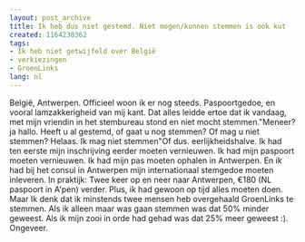 ```yaml
---
layout: post_archive
title: Ik heb dus niet gestemd. Niet mogen/kunnen stemmen is ook kut
created: 1164238362
tags:
- Ik heb niet getwijfeld over België
- verkiezingen
- GroenLinks
lang: nl
---
```

België, Antwerpen. Officieel woon ik er nog steeds. Paspoortgedoe, en vooral lamzakkerigheid van mij kant. Dat alles leidde ertoe dat ik vandaag, met mijn vriendin in het stembureau stond en niet mocht stemmen."Meneer? ja hallo. Heeft u al gestemd, of gaat u nog stemmen? Of mag u niet stemmen? Helaas. Ik mag niet stemmen"Of dus. eerlijkheidshalve. Ik had ten eerste mijn inschrijving eerder moeten vernieuwen. Ik had mijn paspoort moeten vernieuwen. Ik had mijn pas moeten ophalen in Antwerpen. En ik had bij het consul in Antwerpen mijn internationaal stemgedoe moeten inleveren. In praktijk: Twee keer op en neer naar Antwerpen, €180 (NL paspoort in A'pen) verder. Plus, ik had gewoon op tijd alles moeten doen. Maar Ik denk dat ik minstends twee mensen heb overgehaald GroenLinks te stemmen. Als ik alleen maar was gaan stemmen was dat 50% minder geweest. Als ik mijn zooi in orde had gehad was dat 25% meer geweest :). Ongeveer.
